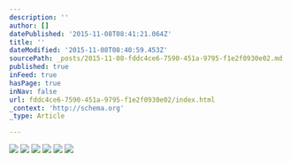 ```yaml
---
description: ''
author: []
datePublished: '2015-11-08T08:41:21.064Z'
title: ''
dateModified: '2015-11-08T08:40:59.453Z'
sourcePath: _posts/2015-11-08-fddc4ce6-7590-451a-9795-f1e2f0930e02.md
published: true
inFeed: true
hasPage: true
inNav: false
url: fddc4ce6-7590-451a-9795-f1e2f0930e02/index.html
_context: 'http://schema.org'
_type: Article

---
```

![](https://the-grid-user-content.s3-us-west-2.amazonaws.com/bae1ea9f-bd2e-4699-bfbe-96bebdd68e4e.png)
![](https://the-grid-user-content.s3-us-west-2.amazonaws.com/f447ed9e-bfb9-4707-a5ac-ec7ecc8d1f79.png)
![](https://the-grid-user-content.s3-us-west-2.amazonaws.com/d34cdcde-a58b-4a0b-9bbf-b5010a7a047c.png)
![](https://the-grid-user-content.s3-us-west-2.amazonaws.com/3bd8ad0e-f2a8-4c11-89da-4488e78288d9.png)
![](https://the-grid-user-content.s3-us-west-2.amazonaws.com/a695d403-e1f1-4da9-b995-5e9de95b3a16.png)
![](https://the-grid-user-content.s3-us-west-2.amazonaws.com/188a24d3-36c0-43d8-8b90-250bb9220764.png)